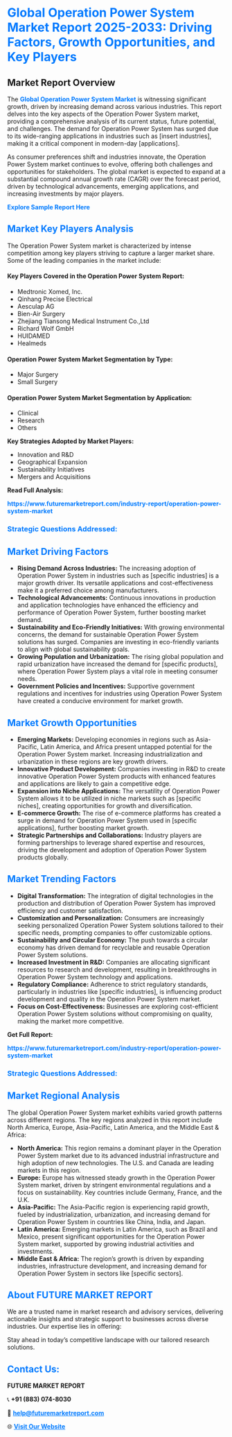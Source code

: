<h1 style="color: #007BFF;">Global Operation Power System Market Report 2025-2033: Driving Factors, Growth Opportunities, and Key Players</h1>

<section id="overview">
<h2>Market Report Overview</h2>
<p>The <a href="https://www.futuremarketreport.com/industry-report/operation-power-system-market" style="color: #007BFF; text-decoration: none;"><strong>Global Operation Power System Market</strong></a> is witnessing significant growth, driven by increasing demand across various industries. This report delves into the key aspects of the Operation Power System market, providing a comprehensive analysis of its current status, future potential, and challenges. The demand for Operation Power System has surged due to its wide-ranging applications in industries such as [insert industries], making it a critical component in modern-day [applications].</p>
<p>As consumer preferences shift and industries innovate, the Operation Power System market continues to evolve, offering both challenges and opportunities for stakeholders. The global market is expected to expand at a substantial compound annual growth rate (CAGR) over the forecast period, driven by technological advancements, emerging applications, and increasing investments by major players.</p>
</section>

<section id="overview">
<p><a href="https://www.futuremarketreport.com/request-sample/reportId=77998" style="color: #007BFF; text-decoration: none;"><strong>Explore Sample Report Here</strong></a></p>
</section>

<section id="key-players">
<h2 style="color: #007BFF;">Market Key Players Analysis</h2>
<p>The Operation Power System market is characterized by intense competition among key players striving to capture a larger market share. Some of the leading companies in the market include:</p>
<h4>Key Players Covered in the Operation Power System Report:</h4>
<ul><li>Medtronic Xomed, Inc.</li><li>Qinhang Precise Electrical</li><li>Aesculap AG</li><li>Bien-Air Surgery</li><li>Zhejiang Tiansong Medical Instrument Co.,Ltd</li><li>Richard Wolf GmbH</li><li>HUIDAMED</li><li>Healmeds</li></ul>
<h4>Operation Power System Market Segmentation by Type:</h4>
<ul><li>Major Surgery</li><li>Small Surgery</li></ul>

<h4>Operation Power System Market Segmentation by Application:</h4>
<ul><li>Clinical</li><li>Research</li><li>Others</li></ul>
<p><strong>Key Strategies Adopted by Market Players:</strong></p>
<ul>
<li>Innovation and R&D</li>
<li>Geographical Expansion</li>
<li>Sustainability Initiatives</li>
<li>Mergers and Acquisitions</li>
</ul>
</section>

<section>
<p><strong>Read Full Analysis: </strong></p><a href="https://www.futuremarketreport.com/industry-report/operation-power-system-market" style="color: #007BFF; text-decoration: none;"><strong>https://www.futuremarketreport.com/industry-report/operation-power-system-market</strong></a>
<h3 style="color: #007BFF;">Strategic Questions Addressed:</h3>
</section>

<section id="driving-factors">
<h2 style="color: #007BFF;">Market Driving Factors</h2>
<ul>
<li><strong>Rising Demand Across Industries:</strong> The increasing adoption of Operation Power System in industries such as [specific industries] is a major growth driver. Its versatile applications and cost-effectiveness make it a preferred choice among manufacturers.</li>
<li><strong>Technological Advancements:</strong> Continuous innovations in production and application technologies have enhanced the efficiency and performance of Operation Power System, further boosting market demand.</li>
<li><strong>Sustainability and Eco-Friendly Initiatives:</strong> With growing environmental concerns, the demand for sustainable Operation Power System solutions has surged. Companies are investing in eco-friendly variants to align with global sustainability goals.</li>
<li><strong>Growing Population and Urbanization:</strong> The rising global population and rapid urbanization have increased the demand for [specific products], where Operation Power System plays a vital role in meeting consumer needs.</li>
<li><strong>Government Policies and Incentives:</strong> Supportive government regulations and incentives for industries using Operation Power System have created a conducive environment for market growth.</li>
</ul>
</section>

<section id="growth-opportunities">
<h2 style="color: #007BFF;">Market Growth Opportunities</h2>
<ul>
<li><strong>Emerging Markets:</strong> Developing economies in regions such as Asia-Pacific, Latin America, and Africa present untapped potential for the Operation Power System market. Increasing industrialization and urbanization in these regions are key growth drivers.</li>
<li><strong>Innovative Product Development:</strong> Companies investing in R&D to create innovative Operation Power System products with enhanced features and applications are likely to gain a competitive edge.</li>
<li><strong>Expansion into Niche Applications:</strong> The versatility of Operation Power System allows it to be utilized in niche markets such as [specific niches], creating opportunities for growth and diversification.</li>
<li><strong>E-commerce Growth:</strong> The rise of e-commerce platforms has created a surge in demand for Operation Power System used in [specific applications], further boosting market growth.</li>
<li><strong>Strategic Partnerships and Collaborations:</strong> Industry players are forming partnerships to leverage shared expertise and resources, driving the development and adoption of Operation Power System products globally.</li>
</ul>
</section>

<section id="trending-factors">
<h2 style="color: #007BFF;">Market Trending Factors</h2>
<ul>
<li><strong>Digital Transformation:</strong> The integration of digital technologies in the production and distribution of Operation Power System has improved efficiency and customer satisfaction.</li>
<li><strong>Customization and Personalization:</strong> Consumers are increasingly seeking personalized Operation Power System solutions tailored to their specific needs, prompting companies to offer customizable options.</li>
<li><strong>Sustainability and Circular Economy:</strong> The push towards a circular economy has driven demand for recyclable and reusable Operation Power System solutions.</li>
<li><strong>Increased Investment in R&D:</strong> Companies are allocating significant resources to research and development, resulting in breakthroughs in Operation Power System technology and applications.</li>
<li><strong>Regulatory Compliance:</strong> Adherence to strict regulatory standards, particularly in industries like [specific industries], is influencing product development and quality in the Operation Power System market.</li>
<li><strong>Focus on Cost-Effectiveness:</strong> Businesses are exploring cost-efficient Operation Power System solutions without compromising on quality, making the market more competitive.</li>
</ul>
</section>

<section>
<p><strong>Get Full Report: </strong></p><a href="https://www.futuremarketreport.com/industry-report/operation-power-system-market" style="color: #007BFF; text-decoration: none;"><strong>https://www.futuremarketreport.com/industry-report/operation-power-system-market</strong></a>
<h3 style="color: #007BFF;">Strategic Questions Addressed:</h3>
</section>


<section id="regional-analysis">
<h2 style="color: #007BFF;">Market Regional Analysis</h2>
<p>The global Operation Power System market exhibits varied growth patterns across different regions. The key regions analyzed in this report include North America, Europe, Asia-Pacific, Latin America, and the Middle East & Africa:</p>
<ul>
<li><strong>North America:</strong> This region remains a dominant player in the Operation Power System market due to its advanced industrial infrastructure and high adoption of new technologies. The U.S. and Canada are leading markets in this region.</li>
<li><strong>Europe:</strong> Europe has witnessed steady growth in the Operation Power System market, driven by stringent environmental regulations and a focus on sustainability. Key countries include Germany, France, and the U.K.</li>
<li><strong>Asia-Pacific:</strong> The Asia-Pacific region is experiencing rapid growth, fueled by industrialization, urbanization, and increasing demand for Operation Power System in countries like China, India, and Japan.</li>
<li><strong>Latin America:</strong> Emerging markets in Latin America, such as Brazil and Mexico, present significant opportunities for the Operation Power System market, supported by growing industrial activities and investments.</li>
<li><strong>Middle East & Africa:</strong> The region’s growth is driven by expanding industries, infrastructure development, and increasing demand for Operation Power System in sectors like [specific sectors].</li>
</ul>
</section>

<footer>
<h2 style="color: #007BFF;">About FUTURE MARKET REPORT</h2>
<p>We are a trusted name in market research and advisory services, delivering actionable insights and strategic support to businesses across diverse industries. Our expertise lies in offering:</p>

<p>Stay ahead in today’s competitive landscape with our tailored research solutions.</p>

<h2 style="color: #007BFF;">Contact Us:</h2>
<p><strong>FUTURE MARKET REPORT</strong></p>
<p>📞 <strong>+91 (883) 074-8030</strong></p>
<p>📧 <strong><a href="mailto:help@futuremarketreport.com" style="color: #007BFF;">help@futuremarketreport.com</a></strong></p>
<p>🌐 <strong><a href="https://www.futuremarketreport.com/" style="color: #007BFF;">Visit Our Website</a></strong></p>
</footer>